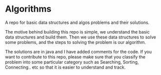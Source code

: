 # Algorithms
A repo for basic data structures and algos problems and their solutions.

The motive behind building this repo is simple, we understand the basic data structures and build them.
Then we use these data structures to solve some problems, and the steps to solving the problem is our algorithm. 

The solutions are in java and I have added comments for the code. 
If you want to contribute to this repo, please make sure that you classify the problem into some particular category such as Searching, Sorting, Connecting.. etc
so that it is easier to understand and track.

